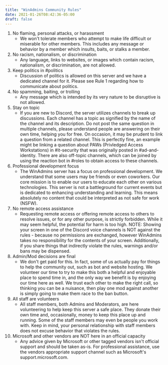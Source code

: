 ```yaml
---
title: "WinAdmins Community Rules"
date: 2021-01-26T08:42:36-05:00
draft: false
---
```


1. No flaming, personal attacks, or harassment
    - We won't tolerate members who attempt to make life difficult or miserable for other members. This includes any message or behavior by a member which insults, baits, or stalks a member.
2. No racism, nationalism, or discrimination
    - Any language, links to websites, or images which contain racism, nationalism, or discrimination, are not allowed.
3. Keep politics in #politics
    - Discussion of politics is allowed on this server and we have a dedicated channel for it. Please see Rule 1 regarding how to communicate about politics.
4. No spamming, baiting, or trolling
    - Any message which is intended by its very nature to be disruptive is not allowed.
5. Stay on topic
    - If you are new to Discord, the server utilizes channels to break up discussions. Each channel has a topic as signified by the name of the channel and its description. Do not post the same question in multiple channels, please understand people are answering on their own time, helping you for free. On occasion, it may be prudent to link a question from a related channel. This is perfectly fine, an example might be linking a question about PAWs (Privledged Access Workstations) in #it-security that was originally posted in #ad-and-identity. There are also off-topic channels, which can be joined by using the reaction bot in #roles to obtain access to these channels.
6. Professional development focus
    - The WinAdmins server has a focus on professional development. We understand that some users may be friends or even coworkers. Our core mission is to enable our users to educate each other on various technologies. This server is not a battleground for current events but is dedicated to enhancing understanding and learning. This means absolutely no content that could be interpreted as not safe for work (NSFW).
7. No remote access assistance
    - Requesting remote access or offering remote access to others to resolve issues, or for any other purpose, is strictly forbidden. While it may seem helpful, the potential for harm is too high. NOTE: Showing your screen in one of the Discord voice channels is NOT against the rules - because no permissions are exchanged, however WinAdmins takes no responsibility for the contents of your screen. Additionally, if you share things that indirectly violate the rules, warnings and/or bans may be dispensed.
8. Admin/Mod decisions are final
    - We don't get paid for this. In fact, some of us actually pay for things to help the community out, such as bot and website hosting. We volunteer our time to try to make this both a helpful and enjoyable place to spend time in, and the only way we benefit is by enjoying our time here as well. We trust each other to make the right call, so thinking you can be a nuisance, then play one mod against another is simply going to make them race to the ban button.
9. All staff are volunteers
    - All staff members, both Admins and Moderators, are here volunteering to help keep this server a safe place. They donate their own time and, occasionally, money to keep this place up and running. Some of the staff members may even be people you work with. Keep in mind, your personal relationship with staff members does not excuse behavior that violates the rules.
10. Microsoft and other vendors are NOT here in an official capacity
    - Any advice given by Microsoft or other tagged vendors isn't official support and should be taken as-is. For professional assistance, use the vendors appropriate support channel such as Microsoft's support.microsoft.com.
